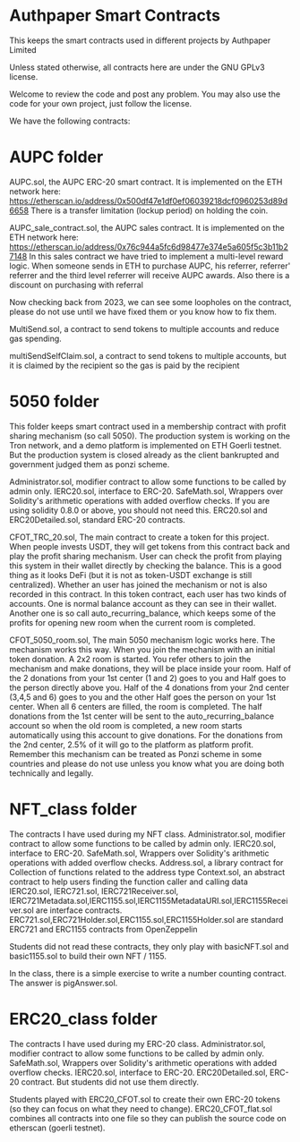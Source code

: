# Authpaper Smart Contracts
 This keeps the smart contracts used in different projects by Authpaper Limited

Unless stated otherwise, all contracts here are under the GNU GPLv3 license.

Welcome to review the code and post any problem. You may also use the code for your own project, just follow the license.

We have the following contracts:

# AUPC folder
AUPC.sol, the AUPC ERC-20 smart contract. 
It is implemented on the ETH network here: https://etherscan.io/address/0x500df47e1df0ef06039218dcf0960253d89d6658
There is a transfer limitation (lockup period) on holding the coin.

AUPC_sale_contract.sol, the AUPC sales contract.
It is implemented on the ETH network here: https://etherscan.io/address/0x76c944a5fc6d98477e374e5a605f5c3b11b27148
In this sales contract we have tried to implement a multi-level reward logic. 
When someone sends in ETH to purchase AUPC, his referrer, referrer' referrer and the third level referrer will receive AUPC awards.
Also there is a discount on purchasing with referral

Now checking back from 2023, we can see some loopholes on the contract, please do not use until we have fixed them or you know how to fix them.

MultiSend.sol, a contract to send tokens to multiple accounts and reduce gas spending.

multiSendSelfClaim.sol, a contract to send tokens to multiple accounts, but it is claimed by the recipient so the gas is paid by the recipient

# 5050 folder
This folder keeps smart contract used in a membership contract with profit sharing mechanism (so call 5050). 
The production system is working on the Tron network, and a demo platform is implemented on ETH Goerli testnet.
But the production system is closed already as the client bankrupted and government judged them as ponzi scheme.

Administrator.sol, modifier contract to allow some functions to be called by admin only.
IERC20.sol, interface to ERC-20.
SafeMath.sol, Wrappers over Solidity's arithmetic operations with added overflow checks.
If you are using solidity 0.8.0 or above, you should not need this.
ERC20.sol and ERC20Detailed.sol, standard ERC-20 contracts.

CFOT_TRC_20.sol, The main contract to create a token for this project. 
When people invests USDT, they will get tokens from this contract back and play the profit sharing mechanism. 
User can check the profit from playing this system in their wallet directly by checking the balance. This is a good thing as it looks DeFi (but it is not as token-USDT exchange is still centralized).
Whether an user has joined the mechanism or not is also recorded in this contract.
In this token contract, each user has two kinds of accounts. One is normal balance account as they can see in their wallet. Another one is so call auto_recurring_balance, which keeps some of the profits for opening new room when the current room is completed.

CFOT_5050_room.sol, The main 5050 mechanism logic works here.
The mechanism works this way.
When you join the mechanism with an initial token donation. A 2x2 room is started.
You refer others to join the mechanism and make donations, they will be place inside your room.
Half of the 2 donations from your 1st center (1 and 2) goes to you and Half goes to the person directly above you.
Half of the 4 donations from your 2nd center (3,4,5 and 6) goes to you and the other Half goes the person on your 1st center.
When all 6 centers are filled, the room is completed.
The half donations from the 1st center will be sent to the auto_recurring_balance account so when the old room is completed, a new room starts automatically using this account to give donations.
For the donations from the 2nd center, 2.5% of it will go to the platform as platform profit.
Remember this mechanism can be treated as Ponzi scheme in some countries and please do not use unless you know what you are doing both technically and legally.


# NFT_class folder
The contracts I have used during my NFT class.
Administrator.sol, modifier contract to allow some functions to be called by admin only.
IERC20.sol, interface to ERC-20.
SafeMath.sol, Wrappers over Solidity's arithmetic operations with added overflow checks.
Address.sol, a library contract for Collection of functions related to the address type
Context.sol, an abstract contract to help users finding the function caller and calling data
IERC20.sol, IERC721.sol, IERC721Receiver.sol, IERC721Metadata.sol,IERC1155.sol,IERC1155MetadataURI.sol,IERC1155Receiver.sol are interface contracts.
ERC721.sol,ERC721Holder.sol,ERC1155.sol,ERC1155Holder.sol are standard ERC721 and ERC1155 contracts from OpenZeppelin

Students did not read these contracts, they only play with basicNFT.sol and basic1155.sol to build their own NFT / 1155.

In the class, there is a simple exercise to write a number counting contract. The answer is pigAnswer.sol.


# ERC20_class folder
The contracts I have used during my ERC-20 class.
Administrator.sol, modifier contract to allow some functions to be called by admin only.
SafeMath.sol, Wrappers over Solidity's arithmetic operations with added overflow checks.
IERC20.sol, interface to ERC-20.
ERC20Detailed.sol, ERC-20 contract. But students did not use them directly.

Students played with ERC20_CFOT.sol to create their own ERC-20 tokens (so they can focus on what they need to change).
ERC20_CFOT_flat.sol combines all contracts into one file so they can publish the source code on etherscan (goerli testnet).


